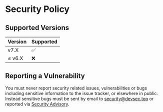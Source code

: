 # Security Policy

## Supported Versions

| Version | Supported |
| ------- | --------- |
| v7.X    | ✅        |
| ≤ v6.X  | ❌        |

## Reporting a Vulnerability

You must never report security related issues, vulnerabilities or bugs including sensitive information to the issue tracker, or elsewhere in public. Instead sensitive bugs must be sent by email to <security@devsec.top> or reported via [Security Advisory](https://github.com/devsectop/tf-via-pr/security/advisories/new).
